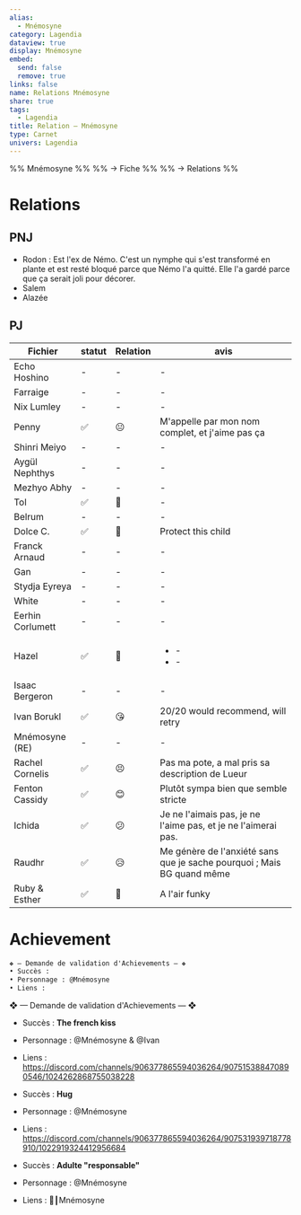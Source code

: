 ```yaml
---
alias:
  - Mnémosyne
category: Lagendia
dataview: true
display: Mnémosyne
embed:
  send: false
  remove: true
links: false
name: Relations Mnémosyne
share: true
tags:
  - Lagendia
title: Relation — Mnémosyne
type: Carnet
univers: Lagendia
---
```


%% Mnémosyne %%
%% → Fiche %%
%% → Relations %%



# Relations
## PNJ
- Rodon : Est l'ex de Némo. C'est un nymphe qui s'est transformé en plante et est resté bloqué parce que Némo l'a quitté. Elle l'a gardé parce que ça serait joli pour décorer.
- Salem
- Alazée

## PJ
| Fichier                                                                           | statut | Relation | avis                                                                   |
| --------------------------------------------------------------------------------- | ------ | -------- | ---------------------------------------------------------------------- |
| Echo Hoshino       | \-     | \-       | \-                                                                     |
| Farraige               | \-     | \-       | \-                                                                     |
| Nix Lumley           | \-     | \-       | \-                                                                     |
| Penny                     | ✅      | 😐       | M'appelle par mon nom complet, et j'aime pas ça                        |
| Shinri Meiyo       | \-     | \-       | \-                                                                     |
| Aygül Nephthys   | \-     | \-       | \-                                                                     |
| Mezhyo Abhy         | \-     | \-       | \-                                                                     |
| Tol                         | ✅      | 🥰       | \-                                                                     |
| Belrum                    | \-     | \-       | \-                                                                     |
| Dolce C.                | ✅      | 🥰       | Protect this child                                                     |
| Franck Arnaud      | \-     | \-       | \-                                                                     |
| Gan                          | \-     | \-       | \-                                                                     |
| Stydja Eyreya      | \-     | \-       | \-                                                                     |
| White                      | \-     | \-       | \-                                                                     |
| Eerhin Corlumett | \-     | \-       | \-                                                                     |
| Hazel                      | ✅      | 🥰       | <ul><li>\-</li><li>\-</li></ul>                                        |
| Isaac Bergeron    | \-     | \-       | \-                                                                     |
| Ivan Borukl               | ✅      | 😘       | 20/20 would recommend, will retry                                      |
| Mnémosyne (RE)         | \-     | \-       | \-                                                                     |
| Rachel Cornelis       | ✅      | 😣       | Pas ma pote, a mal pris sa description de Lueur                        |
| Fenton Cassidy        | ✅      | 😊       | Plutôt sympa bien que semble stricte                                   |
| Ichida                        | ✅      | 😕       | Je ne l'aimais pas, je ne l'aime pas, et je ne l'aimerai pas.          |
| Raudhr                        | ✅      | 😥       | Me génère de l'anxiété sans que je sache pourquoi ; Mais BG quand même |
| Ruby & Esther          | ✅      | 🤔       | A l'air funky                                                          |

# Achievement
```md
❖ — Demande de validation d'Achievements — ❖
• Succès :
• Personnage : @Mnémosyne
• Liens : 
```

❖ — Demande de validation d'Achievements — ❖
- Succès : **The french kiss**
- Personnage : @Mnémosyne & @Ivan
- Liens : https://discord.com/channels/906377865594036264/907515388470890546/1024262868755038228

- Succès : **Hug**
- Personnage : @Mnémosyne
- Liens : https://discord.com/channels/906377865594036264/907531939718778910/1022919324412956684

- Succès : **Adulte "responsable"**
- Personnage : @Mnémosyne
- Liens : 🧼┃Mnémosyne

